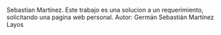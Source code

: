Sebastian Martínez.
Este trabajo es una solucion a un requerimiento, solicitando una pagina web personal.
Autor: Germán Sebastián Martínez Layos
